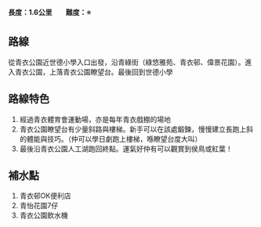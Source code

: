 __長度：1.6公里__&emsp;&emsp;__難度：⭐️__

## 路線
從青衣公園近世德小學入口出發，沿青綠街（綠悠雅苑、青衣邨、偉景花園）。進入青衣公園，上落青衣公園瞭望台。最後回到世德小學

## 路線特色
1. 經過青衣體育會運動場，亦是每年青衣戲棚的場地
2. 青衣公園瞭望台有少量斜路與樓梯。新手可以在該處鍛鍊，慢慢建立長跑上斜的體能與技巧。（仲可以學日劇跑上樓梯，喺瞭望台度大叫）
3. 最後沿青衣公園人工湖跑回終點。運氣好仲有可以觀賞到侯鳥或紅葉！

## 補水點
1. 青衣邨OK便利店
2. 青怡花園7仔
3. 青衣公園飲水機
